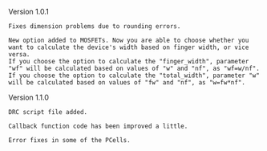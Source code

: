 Version 1.0.1

	Fixes dimension problems due to rounding errors.

	New option added to MOSFETs. Now you are able to choose whether you want to calculate the device's width based on finger width, or vice versa.
	If you choose the option to calculate the "finger_width", parameter "wf" will be calculated based on values of "w" and "nf", as "wf=w/nf".
	If you choose the option to calculate the "total_width", parameter "w" will be calculated based on values of "fw" and "nf", as "w=fw*nf".

 Version 1.1.0

  	DRC script file added.

	Callback function code has been improved a little.

	Error fixes in some of the PCells.
	
